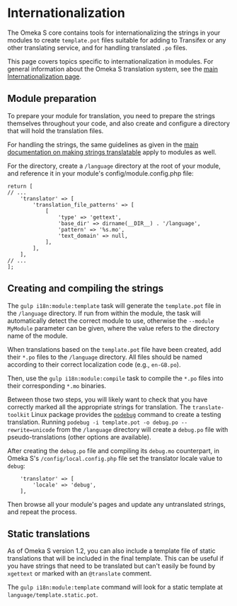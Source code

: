 # Internationalization

The Omeka S core contains tools for internationalizing the strings in your modules to create
`template.pot` files suitable for adding to Transifex or any other translating service, and
for handling translated `.po` files.

This page covers topics specific to internationalization in modules. For general information
about the Omeka S translation system, see the [main Internationalization page](../miscellaneous/internationalization.md).

## Module preparation

To prepare your module for translation, you need to prepare the strings themselves
throughout your code, and also create and configure a directory that will hold the
translation files.

For handling the strings, the same guidelines as given in the
[main documentation on making strings translatable](../miscellaneous/internationalization.md#making-strings-translatable) apply to modules as well.

For the directory, create a `/language` directory at the root of your module, and reference
it in your module's config/module.config.php file:

```php-inline
return [
// ...
    'translator' => [
        'translation_file_patterns' => [
            [
                'type' => 'gettext',
                'base_dir' => dirname(__DIR__) . '/language',
                'pattern' => '%s.mo',
                'text_domain' => null,
            ],
        ],
    ],
// ...
];
```
## Creating and compiling the strings 

The `gulp i18n:module:template` task will generate the `template.pot` file in the `/language`
directory. If run from within the module, the task will automatically detect the correct
module to use, otherwise the `--module MyModule` parameter can be given, where the value
refers to the directory name of the module.

When translations based on the `template.pot` file have been created, add their `*.po` files
to the `/language` directory. All files should be named according to their correct
localization code (e.g., `en-GB.po`).

Then, use the `gulp i18n:module:compile` task to compile the `*.po` files into their
corresponding `*.mo` binaries.

Between those two steps, you will likely want to check that you have correctly marked all the
appropriate strings for translation. The `translate-toolkit` Linux package provides the
[`podebug`](http://docs.translatehouse.org/projects/translate-toolkit/en/latest/commands/podebug.html)
command to create a testing translation. Running
`podebug -i template.pot -o debug.po --rewrite=unicode` from the `/language` directory will
create a `debug.po` file with pseudo-translations (other options are available).

After creating the `debug.po` file and compiling its `debug.mo` counterpart, in Omeka S's
`/config/local.config.php` file set the translator locale value to `debug`:

```php-inline
    'translator' => [
        'locale' => 'debug',
    ],
```

Then browse all your module's pages and update any untranslated strings, and repeat the process.

## Static translations

As of Omeka S version 1.2, you can also include a template file of static translations that will be included in the final template.
This can be useful if you have strings that need to be translated but can't easily be found by `xgettext` or marked with an `@translate`
comment.

The `gulp i18n:module:template` command will look for a static template at `language/template.static.pot`.
